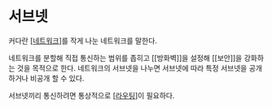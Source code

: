 # 서브넷

커다란 [[네트워크]]를 작게 나눈 네트워크를 말한다.

네트워크를 분할해 직접 통신하는 범위를 좁히고 [[방화벽]]을 설정해 [[보안]]을 강화하는 것을 목적으로 한다. 네트워크의 서브넷을 나누면 서브넷에 따라 특정 서브넷을 공개하거나 비공개 할 수 있다.

서브넷끼리 통신하려면 통상적으로 [[라우팅]]이 필요하다.

[//begin]: # "Autogenerated link references for markdown compatibility"
[네트워크]: 네트워크 "네트워크"
[라우팅]: 라우팅 "라우팅"
[//end]: # "Autogenerated link references"